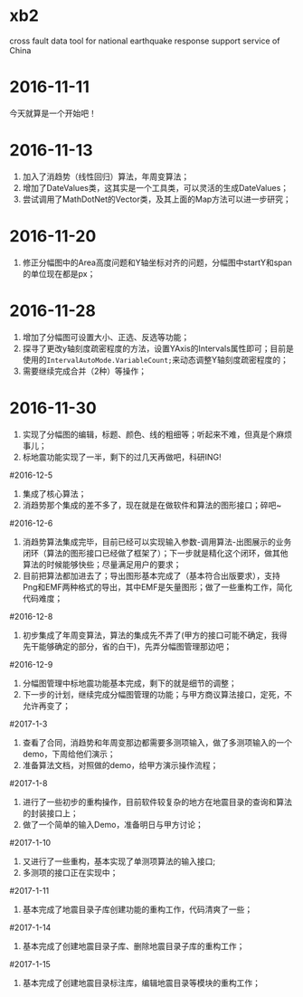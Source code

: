 # xb2
cross fault data tool for national earthquake response support service of China
# 2016-11-11
今天就算是一个开始吧！

# 2016-11-13
1. 加入了消趋势（线性回归）算法，年周变算法；
2. 增加了DateValues类，这其实是一个工具类，可以灵活的生成DateValues；
3. 尝试调用了MathDotNet的Vector类，及其上面的Map方法可以进一步研究；

# 2016-11-20
1. 修正分幅图中的Area高度问题和Y轴坐标对齐的问题，分幅图中startY和span的单位现在都是px；

# 2016-11-28
1. 增加了分幅图可设置大小、正选、反选等功能；
2. 探寻了更改y轴刻度疏密程度的方法，设置YAxis的Intervals属性即可；目前是使用的`IntervalAutoMode.VariableCount;`来动态调整Y轴刻度疏密程度的；
3. 需要继续完成合并（2种）等操作；

# 2016-11-30
1. 实现了分幅图的编辑，标题、颜色、线的粗细等；听起来不难，但真是个麻烦事儿；
2. 标地震功能实现了一半，剩下的过几天再做吧，科研ING!

#2016-12-5
1. 集成了核心算法；
2. 消趋势那个集成的差不多了，现在就是在做软件和算法的图形接口；碎吧~

#2016-12-6
1. 消趋势算法集成完毕，目前已经可以实现输入参数-调用算法-出图展示的业务闭环（算法的图形接口已经做了框架了）；下一步就是精化这个闭环，做其他算法的时候能够快些；尽量满足用户的要求；
2. 目前把算法都加进去了；导出图形基本完成了（基本符合出版要求），支持Png和EMF两种格式的导出，其中EMF是矢量图形；做了一些重构工作，简化代码难度；

#2016-12-8
1. 初步集成了年周变算法，算法的集成先不弄了(甲方的接口可能不确定，我得先干能够确定的部分，省的白干)，先弄分幅图管理那边吧；

#2016-12-9
1. 分幅图管理中标地震功能基本完成，剩下的就是细节的调整；
2. 下一步的计划，继续完成分幅图管理的功能；与甲方商议算法接口，定死，不允许再变了；

#2017-1-3
1. 查看了合同，消趋势和年周变那边都需要多测项输入，做了多测项输入的一个demo，下周给他们演示；
2. 准备算法文档，对照做的demo，给甲方演示操作流程；

#2017-1-8
1. 进行了一些初步的重构操作，目前软件较复杂的地方在地震目录的查询和算法的封装接口上；
2. 做了一个简单的输入Demo，准备明日与甲方讨论；

#2017-1-10
1. 又进行了一些重构，基本实现了单测项算法的输入接口;
2. 多测项的接口正在实现中；

#2017-1-11
1. 基本完成了地震目录子库创建功能的重构工作，代码清爽了一些；

#2017-1-14
1. 基本完成了创建地震目录子库、删除地震目录子库的重构工作；

#2017-1-15
1. 基本完成了创建地震目录标注库，编辑地震目录等模块的重构工作；